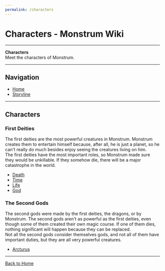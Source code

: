 ```yaml
---
permalink: /characters
---
```


# Characters - Monstrum Wiki

---

**Characters**  
Meet the characters of Monstrum.

---

## Navigation

- [Home](../index.md)
- [Storyline](../storyline.md)

---

## Characters

### First Deities

The first deities are the most powerful creatures in Monstrum. Monstrum creates them to entertain himself because, after all, he is just a planet, so he can't really do much besides enjoy seeing the creatures living on him.  
The first deities have the most important roles, so Monstrum made sure they would be unkillable. If they somehow die, there will be a major catastrophe in the world.

- [Death](character/Death.md)
- [Time](character/Time.md)
- [Life](character/Life.md)
- [God](character/God.md)

### The Second Gods

The second gods were made by the first deities, the dragons, or by Monstrum. The second gods aren't as powerful as the first deities, even though some of them created their own magic course. If one of them dies, nothing significant will happen because they can be replaced.  
Not all the second gods consider themselves gods, and not all of them have important duties, but they are all very powerful creatures.

- [Arcturus](character/Arcturus.md)

---

[Back to Home](index.md)
